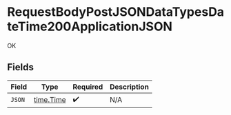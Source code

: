 # RequestBodyPostJSONDataTypesDateTime200ApplicationJSON

OK


## Fields

| Field                                     | Type                                      | Required                                  | Description                               |
| ----------------------------------------- | ----------------------------------------- | ----------------------------------------- | ----------------------------------------- |
| `JSON`                                    | [time.Time](https://pkg.go.dev/time#Time) | :heavy_check_mark:                        | N/A                                       |